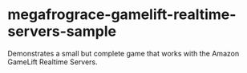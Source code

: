 # megafrograce-gamelift-realtime-servers-sample
Demonstrates a small but complete game that works with the Amazon GameLift Realtime Servers.
